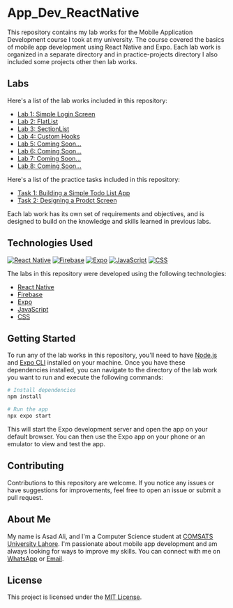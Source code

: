 # App_Dev_ReactNative

This repository contains my lab works for the Mobile Application Development course I took at my university. The course covered the basics of mobile app development using React Native and Expo. Each lab work is organized in a separate directory and in practice-projects directory I also included some projects other then lab works.

## Labs

Here's a list of the lab works included in this repository:

- [Lab 1: Simple Login Screen](./Lab1/)
- [Lab 2: FlatList](./Lab2/)
- [Lab 3: SectionList](./Lab3/)
- [Lab 4: Custom Hooks](./Lab4/)
- [Lab 5: Coming Soon...](./Lab5/)
- [Lab 6: Coming Soon...](./Lab6/)
- [Lab 7: Coming Soon...](./Lab7/)
- [Lab 8: Coming Soon...](./Lab8/)

Here's a list of the practice tasks included in this repository:

- [Task 1: Building a Simple Todo List App](./practice-projects/todo-list/)
- [Task 2: Designing a Prodct Screen](./practice-projects/product-screen/)

Each lab work has its own set of requirements and objectives, and is designed to build on the knowledge and skills learned in previous labs.

## Technologies Used

[![React Native](https://img.shields.io/badge/React%20Native-0.64-blue)](https://reactnative.dev/docs/0.64/getting-started)
[![Firebase](https://img.shields.io/badge/Firebase-8.4.1-orange)](https://firebase.google.com/docs)
[![Expo](https://img.shields.io/badge/Expo-43.0.0-lightgrey)](https://docs.expo.io/)
[![JavaScript](https://img.shields.io/badge/JavaScript-used-yellow)](https://developer.mozilla.org/en-US/docs/Web/JavaScript)
[![CSS](https://img.shields.io/badge/CSS-used-green)](https://developer.mozilla.org/en-US/docs/Web/CSS)

The labs in this repository were developed using the following technologies:

- [React Native](https://reactnative.dev/)
- [Firebase](https://firebase.google.com/docs)
- [Expo](https://expo.dev/)
- [JavaScript](https://developer.mozilla.org/en-US/docs/Web/JavaScript)
- [CSS](https://developer.mozilla.org/en-US/docs/Web/CSS)

## Getting Started

To run any of the lab works in this repository, you'll need to have [Node.js](https://nodejs.org/en/) and [Expo CLI](https://docs.expo.io/workflow/expo-cli/) installed on your machine. Once you have these dependencies installed, you can navigate to the directory of the lab work you want to run and execute the following commands:

```sh
# Install dependencies
npm install

# Run the app
npx expo start
```

This will start the Expo development server and open the app on your default browser. You can then use the Expo app on your phone or an emulator to view and test the app.

## Contributing
Contributions to this repository are welcome. If you notice any issues or have suggestions for improvements, feel free to open an issue or submit a pull request.

## About Me
My name is Asad Ali, and I'm a Computer Science student at [COMSATS University Lahore](https://lahore.comsats.edu.pk/default.aspx). I'm passionate about mobile app development and am always looking for ways to improve my skills. You can connect with me on [WhatsApp](https://wa.me/923074315952) or [Email](mailto:asadali27232@gmail.com).

## License

This project is licensed under the [MIT License](LICENSE).
